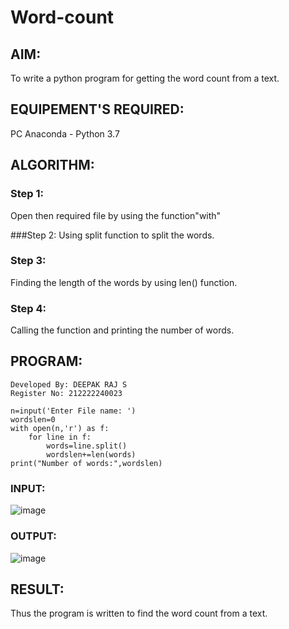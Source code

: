 # Word-count
## AIM:
To write a python program for getting the word count from a text.
## EQUIPEMENT'S REQUIRED: 
PC
Anaconda - Python 3.7
## ALGORITHM: 
### Step 1:
Open then required file by using the function"with"

###Step 2:
Using split function to split the words.

### Step 3:
Finding the length of the words by using len() function.

### Step 4:
Calling the function and printing the number of words.

## PROGRAM:
```
Developed By: DEEPAK RAJ S
Register No: 212222240023

n=input('Enter File name: ')
wordslen=0
with open(n,'r') as f:
    for line in f:
        words=line.split()
        wordslen+=len(words)
print("Number of words:",wordslen)
```
### INPUT:
![image](https://github.com/DEEPAK2200233/Word-count/assets/118707676/b7cc4bb2-ebd4-4b8d-99e9-5e67e20b0a5c)

### OUTPUT:
![image](https://github.com/DEEPAK2200233/Word-count/assets/118707676/ff3d19d1-19c5-4fef-b305-87be8ed2abe5)

## RESULT:
Thus the program is written to find the word count from a text.
